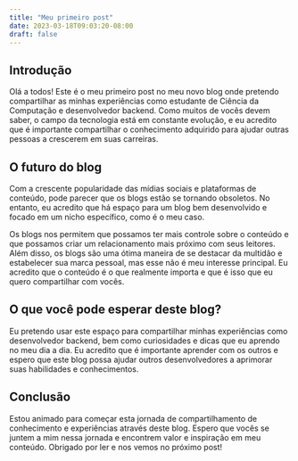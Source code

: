 ```yaml
---
title: "Meu primeiro post"
date: 2023-03-18T09:03:20-08:00
draft: false
---
```

## Introdução

Olá a todos! Este é o meu primeiro post no meu novo blog onde pretendo compartilhar as minhas experiências como estudante de Ciência da Computação e desenvolvedor backend. Como muitos de vocês devem saber, o campo da tecnologia está em constante evolução, e eu acredito que é importante compartilhar o conhecimento adquirido para ajudar outras pessoas a crescerem em suas carreiras.

## O futuro do blog
Com a crescente popularidade das mídias sociais e plataformas de conteúdo, pode parecer que os blogs estão se tornando obsoletos. No entanto, eu acredito que há espaço para um blog bem desenvolvido e focado em um nicho específico, como é o meu caso.

Os blogs nos permitem que possamos ter mais controle sobre o conteúdo e que possamos criar um relacionamento mais próximo com seus leitores. Além disso, os blogs são uma ótima maneira de se destacar da multidão e estabelecer sua marca pessoal, mas esse não é meu interesse principal. Eu acredito que o conteúdo é o que realmente importa e que é isso que eu quero compartilhar com vocês.

## O que você pode esperar deste blog?
Eu pretendo usar este espaço para compartilhar minhas experiências como desenvolvedor backend, bem como curiosidades e dicas que eu aprendo no meu dia a dia. Eu acredito que é importante aprender com os outros e espero que este blog possa ajudar outros desenvolvedores a aprimorar suas habilidades e conhecimentos.

## Conclusão
Estou animado para começar esta jornada de compartilhamento de conhecimento e experiências através deste blog. Espero que vocês se juntem a mim nessa jornada e encontrem valor e inspiração em meu conteúdo. Obrigado por ler e nos vemos no próximo post!
